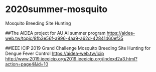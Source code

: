 # 2020summer-mosquito
Mosquito Breeding Site Hunting

##The AIDEA project for AU AI summer program
https://aidea-web.tw/topic/8fb3e56f-a996-4aa9-a62d-42841460ef35

##IEEE ICIP 2019 Grand Challenge
Mosquito Breeding Site Hunting for Dengue Fever Control
https://aidea-web.tw/icip
http://www.2019.ieeeicip.org/2019.ieeeicip.org/indexd2a3.html?action=page4&id=10

